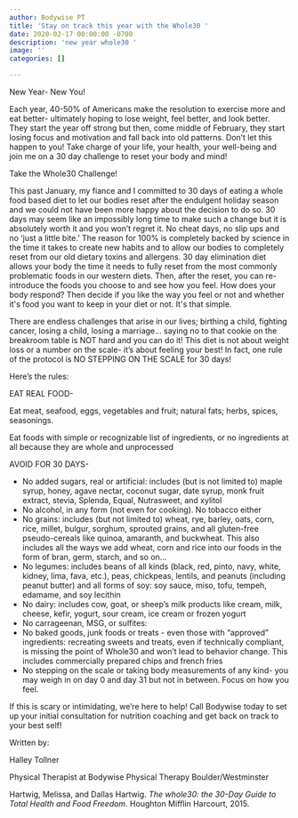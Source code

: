 ```yaml
---
author: Bodywise PT
title: 'Stay on track this year with the Whole30 '
date: 2020-02-17 00:00:00 -0700
description: 'new year whole30 '
image: ''
categories: []

---
```

New Year- New You!

Each year, 40-50% of Americans make the resolution to exercise more and eat better- ultimately hoping to lose weight, feel better, and look better. They start the year off strong but then, come middle of February, they start losing focus and motivation and fall back into old patterns. Don’t let this happen to you! Take charge of your life, your health, your well-being and join me on a 30 day challenge to reset your body and mind!

Take the Whole30 Challenge!

This past January, my fiance and I committed to 30 days of eating a whole food based diet to let our bodies reset after the endulgent holiday season and we could not have been more happy about the decision to do so. 30 days may seem like an impossibly long time to make such a change but it is absolutely worth it and you won’t regret it. No cheat days, no slip ups and no ‘just a little bite.’ The reason for 100% is completely backed by science in the time it takes to create new habits and to allow our bodies to completely reset from our old dietary toxins and allergens. 30 day elimination diet allows your body the time it needs to fully reset from the most commonly problematic foods in our western diets. Then, after the reset, you can re-introduce the foods you choose to and see how you feel. How does your body respond? Then decide if you like the way you feel or not and whether it's food you want to keep in your diet or not. It's that simple.

There are endless challenges that arise in our lives; birthing a child, fighting cancer, losing a child, losing a marriage… saying no to that cookie on the breakroom table is NOT hard and you can do it! This diet is not about weight loss or a number on the scale- it’s about feeling your best! In fact, one rule of the protocol is NO STEPPING ON THE SCALE for 30 days!

Here’s the rules:

EAT REAL FOOD-

Eat meat, seafood, eggs, vegetables and fruit; natural fats; herbs, spices, seasonings.

Eat foods with simple or recognizable list of ingredients, or no ingredients at all because they are whole and unprocessed

AVOID FOR 30 DAYS-

* No added sugars, real or artificial: includes (but is not limited to) maple syrup, honey, agave nectar, coconut sugar, date syrup, monk fruit extract, stevia, Splenda, Equal, Nutrasweet, and xylitol
* No alcohol, in any form (not even for cooking). No tobacco either
* No grains: includes (but not limited to) wheat, rye, barley, oats, corn, rice, millet, bulgur, sorghum, sprouted grains, and all gluten-free pseudo-cereals like quinoa, amaranth, and buckwheat. This also includes all the ways we add wheat, corn and rice into our foods in the form of bran, germ, starch, and so on…
* No legumes: includes beans of all kinds (black, red, pinto, navy, white, kidney, lima, fava, etc.), peas, chickpeas, lentils, and peanuts (including peanut butter) and all forms of soy: soy sauce, miso, tofu, tempeh, edamame, and soy lecithin
* No dairy: includes cow, goat, or sheep’s milk products like cream, milk, cheese, kefir, yogurt, sour cream, ice cream or frozen yogurt
* No carrageenan, MSG, or sulfites:
* No baked goods, junk foods or treats - even those with “approved” ingredients: recreating sweets and treats, even if technically compliant, is missing the point of Whole30 and won’t lead to behavior change. This includes commercially prepared chips and french fries
* No stepping on the scale or taking body measurements of any kind- you may weigh in on day 0 and day 31 but not in between. Focus on how you feel.

If this is scary or intimidating, we’re here to help! Call Bodywise today to set up your initial consultation for nutrition coaching and get back on track to your best self!

Written by:

Halley Tollner

Physical Therapist at Bodywise Physical Therapy Boulder/Westminster

Hartwig, Melissa, and Dallas Hartwig. _The whole30: the 30-Day Guide to Total Health and Food Freedom_. Houghton Mifflin Harcourt, 2015.